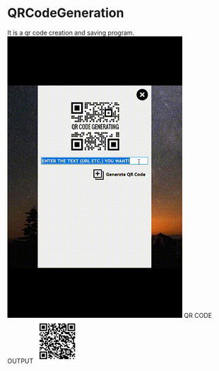 # QRCodeGeneration
It is a qr code creation and saving program.
<img src="QRCode.gif">
QR CODE OUTPUT
<img src="QRCode.jpg" width=100px>